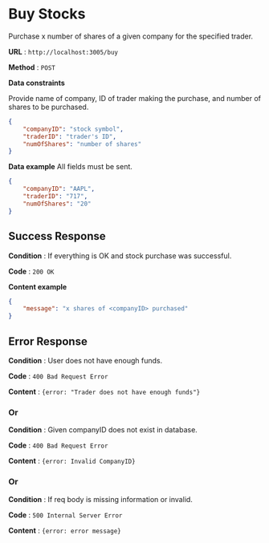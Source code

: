 # Buy Stocks

Purchase x number of shares of a given company for the specified trader.

**URL** : `http://localhost:3005/buy`

**Method** : `POST`

**Data constraints**

Provide name of company, ID of trader making the purchase, and number of shares to be purchased.

```json
{
    "companyID": "stock symbol",
    "traderID": "trader's ID",
    "numOfShares": "number of shares"
}
```

**Data example** All fields must be sent.

```json
{
    "companyID": "AAPL",
    "traderID": "717",
    "numOfShares": "20"
}
```

## Success Response

**Condition** : If everything is OK and stock purchase was successful.

**Code** : `200 OK`

**Content example**

```json
{
    "message": "x shares of <companyID> purchased"
}
```

## Error Response

**Condition** : User does not have enough funds.

**Code** : `400 Bad Request Error`

**Content** : `{error: "Trader does not have enough funds"}`

### Or

**Condition** : Given companyID does not exist in database.

**Code** : `400 Bad Request Error`

**Content** : `{error: Invalid CompanyID}`

### Or

**Condition** : If req body is missing information or invalid.

**Code** : `500 Internal Server Error`

**Content** : `{error: error message}`
